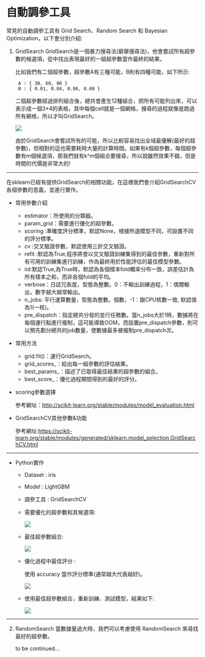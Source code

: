 # 自動調參工具
常見的自動調參工具有 Grid Search、Random Search 和 Bayesian Optimization，以下會分別介紹:

1. GridSearch
GridSearch是一個暴力搜尋法(窮舉搜尋法)，他會嘗試所有超參數的候選項，從中找出表現最好的一組超參數當作最終的結果。

	比如我們有二個超參數，超參數A有三種可能，B則有四種可能，如下所示:

		A : { 30, 60, 90 }
		B : { 0.01, 0.04, 0.06, 0.08 }

	二個超參數經過排列組合後，總共會產生12種組合，把所有可能列出來，可以表示成一個3*4的表格，其中每個cell就是一個網格，搜尋的過程就像是跑過所有網格，所以才叫GridSearch。

	![](https://i.imgur.com/ZDpaG0A.png)
	
	由於GridSearch會嘗試所有的可能，所以比較容易找出全域最優解(最好的超參數)，但相對的這也需要耗時大量的計算時間。如果有k個超參數，每個超參數有m個候選項，那我們就有k^m個組合要搜尋，所以說雖然效果不錯，但是時間的代價是非常大的!
	

---

  在sklearn已經有提供GridSearch的相關功能，在這裡我們會介紹GridSearchCV各個參數的意義，並進行實作。

  * 常用參數介紹
    * estimator：所使用的分類器。
    * param_grid：需要進行優化的超參數。
    * scoring :準確度評分標準，默認None，根據所選模型不同，可設置不同的評分標準。
    * cv :交叉驗證參數，默認使用三折交叉驗證。
    * refit :默認為True,程序將會以交叉驗證訓練集得到的最佳參數，重新對所有可用的訓練集進行訓練，作為最終用於性能評估的最佳模型參數。
    * iid:默認True,為True時，默認為各個樣本fold概率分布一致，誤差估計為所有樣本之和，而非各個fold的平均。
    * verbose：日誌冗長度，型態為整數。0：不輸出訓練過程，1：偶爾輸出，數字越大越常輸出。
    * n_jobs: 平行運算數量，型態為整數。個數，-1：跟CPU核數一致, 默認值為1(一核)。
    * pre_dispatch：指定總共分發的並行任務數。當n_jobs大於1時，數據將在每個運行點進行複制，這可能導致OOM，而設置pre_dispatch參數，則可以預先劃分總共的job數量，使數據最多被複制pre_dispatch次。

  * 常用方法
    * grid.fit()：運行GridSearch。
    * grid_scores_：給出每一組參數的評估結果。
    * best_params_：描述了已取得最佳結果的超參數的組合。
    * best_score_：優化過程期間得到的最好的評分。

  * scoring參數選擇

    参考網址：http://scikit-learn.org/stable/modules/model_evaluation.html

  * GridSearchCV其他參數&功能

    參考網址:https://scikit-learn.org/stable/modules/generated/sklearn.model_selection.GridSearchCV.html

---
  * Python實作
  
    * Dataset : iris
    
    * Model : LightGBM
    
    * 調參工具 : GridSearchCV
    
    * 需要優化的超參數和其候選項:
    
      ![](https://i.imgur.com/AC74nlH.png)
    
    * 最佳超參數組合:
    
      ![](https://i.imgur.com/unLaNdP.png)
    
    * 優化過程中最佳評分 : 
    
      使用 accuracy 當作評分標準(通常越大代表越好)。
    
      ![](https://i.imgur.com/Rnj0XNW.png)
    
    * 使用最佳超參數組合，重新訓練、測試模型，結果如下:
    
      ![](https://i.imgur.com/nctvpuh.png)
      
---

2. RandomSearch
    當數據量過大時，我們可以考慮使用 RandomSearch 來尋找最好的超參數。
    
    to be continued...
